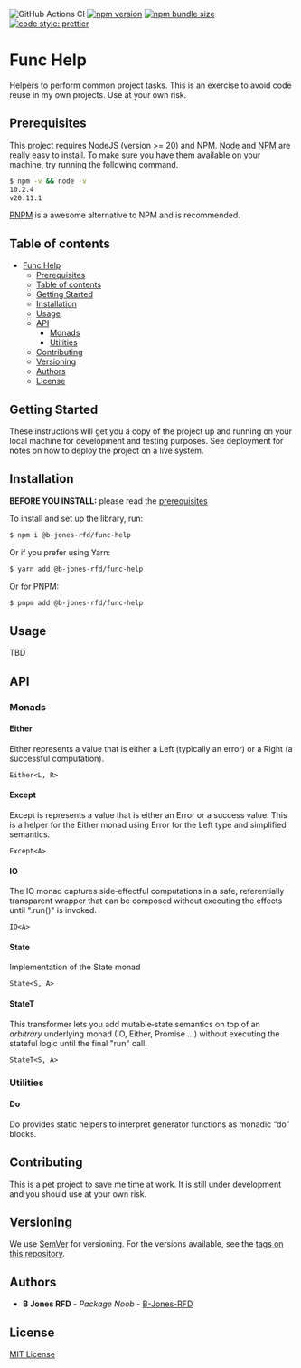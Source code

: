 ![GitHub Actions CI](https://github.com/B-Jones-RFD/func-help/actions/workflows/main.yml/badge.svg)
[![npm version](https://img.shields.io/npm/v/@b-jones-rfd/func-help.svg?style=flat-square)](https://www.npmjs.com/package/@b-jones-rfd/func-help)
[![npm bundle size](https://img.shields.io/bundlephobia/min/%40b-jones-rfd%2Ffunc-help)](https://bundlephobia.com/package/@b-jones-rfd/func-help)
[![code style: prettier](https://img.shields.io/badge/code_style-prettier-ff69b4.svg?style=flat-square)](https://github.com/prettier/prettier)

# Func Help

Helpers to perform common project tasks. This is an exercise to avoid code reuse in my own projects. Use at your own risk.

## Prerequisites

This project requires NodeJS (version >= 20) and NPM.
[Node](http://nodejs.org/) and [NPM](https://npmjs.org/) are really easy to install.
To make sure you have them available on your machine,
try running the following command.

```sh
$ npm -v && node -v
10.2.4
v20.11.1
```

[PNPM](https://pnpm.io/) is a awesome alternative to NPM and is recommended.

## Table of contents

- [Func Help](#func-help)
  - [Prerequisites](#prerequisites)
  - [Table of contents](#table-of-contents)
  - [Getting Started](#getting-started)
  - [Installation](#installation)
  - [Usage](#usage)
  - [API](#api)
    - [Monads](#monads)
    - [Utilities](#utilities)
  - [Contributing](#contributing)
  - [Versioning](#versioning)
  - [Authors](#authors)
  - [License](#license)

## Getting Started

These instructions will get you a copy of the project up and running on your local machine for development and testing purposes. See deployment for notes on how to deploy the project on a live system.

## Installation

**BEFORE YOU INSTALL:** please read the [prerequisites](#prerequisites)

To install and set up the library, run:

```sh
$ npm i @b-jones-rfd/func-help
```

Or if you prefer using Yarn:

```sh
$ yarn add @b-jones-rfd/func-help
```

Or for PNPM:

```sh
$ pnpm add @b-jones-rfd/func-help
```

## Usage

TBD

## API

### Monads

#### Either

Either represents a value that is either a Left<L> (typically an error) or a Right<R> (a successful computation).

```TS
Either<L, R>
```

#### Except

Except is represents a value that is either an Error or a success value<A>. This is a helper for the Either monad using Error for the Left type and simplified semantics.

```TS
Except<A>
```

#### IO

The IO monad captures side‑effectful computations in a safe, referentially transparent wrapper that can be composed without executing the effects until ".run()" is invoked.

```TS
IO<A>
```

#### State

Implementation of the State monad

```TS
State<S, A>
```

#### StateT

This transformer lets you add mutable‑state semantics on top of an _arbitrary_ underlying monad (IO, Either, Promise …) without executing the stateful logic until the final "run" call.

```TS
StateT<S, A>
```

### Utilities

#### Do

Do provides static helpers to interpret generator functions as monadic “do” blocks.

## Contributing

This is a pet project to save me time at work. It is still under development and you should use at your own risk.

## Versioning

We use [SemVer](http://semver.org/) for versioning. For the versions available, see the [tags on this repository](https://github.com/B-Jones-RFD/func-help/tags).

## Authors

- **B Jones RFD** - _Package Noob_ - [B-Jones-RFD](https://github.com/B-Jones-RFD)

## License

[MIT License](https://github.com/B-Jones-RFD/func-help/blob/main/LICENSE)
